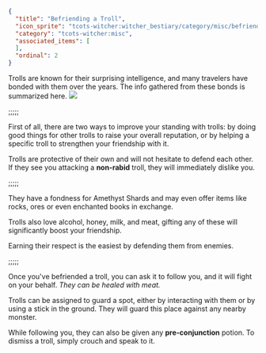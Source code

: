 ```json
{
  "title": "Befriending a Troll",
  "icon_sprite": "tcots-witcher:witcher_bestiary/category/misc/befriending_troll",
  "category": "tcots-witcher:misc",
  "associated_items": [
  ],
  "ordinal": 2
}
```

Trolls are known for their surprising intelligence, and many travelers have bonded with them over the years.
The info gathered from these bonds is summarized here.
![](tcots-witcher:textures/gui/sprites/witcher_bestiary/entries/rock_troll/rock_troll_friend.png,fit)


;;;;;

First of all, there are two ways to improve your standing with trolls:
by doing good things for other trolls to raise your overall reputation,
or by helping a specific troll to strengthen your friendship with it.


Trolls are protective of their own and will not hesitate to defend each other. 
If they see you attacking a __non-rabid__ troll, they will immediately dislike you.

;;;;;

They have a fondness for Amethyst Shards and may even offer items like rocks, ores or even enchanted books in exchange.


Trolls also love alcohol, honey, milk, and meat, gifting any of these will significantly boost your friendship. 


Earning their respect is the easiest by defending them from enemies.

;;;;;

Once you've befriended a troll, you can ask it to follow you, and it will fight on your behalf.
*They can be healed with meat.*

Trolls can be assigned to guard a spot, either by interacting with them or by using a stick in the ground.
They will guard this place against any nearby monster.

While following you, they can also be given any __pre-conjunction__ potion. To dismiss a troll, simply crouch and speak to it.